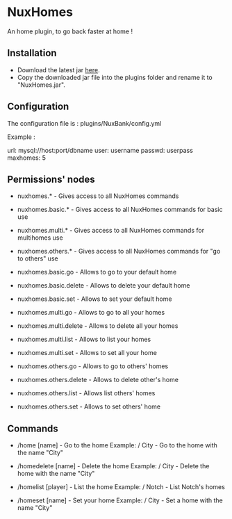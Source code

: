 NuxHomes
========

An home plugin, to go back faster at home !


Installation
------------

* Download the latest jar [here](https://github.com/NuxosMinecraft/NuxHomes/downloads).
* Copy the downloaded jar file into the plugins folder and rename it to "NuxHomes.jar".

Configuration
-------------

The configuration file is : plugins/NuxBank/config.yml

Example :

url: mysql://host:port/dbname
user: username
passwd: userpass
maxhomes: 5

Permissions' nodes
------------------

* nuxhomes.* - Gives access to all NuxHomes commands
* nuxhomes.basic.* - Gives access to all NuxHomes commands  for basic use
* nuxhomes.multi.* - Gives access to all NuxHomes commands for multihomes use
* nuxhomes.others.* - Gives access to all NuxHomes commands for "go to others" use

* nuxhomes.basic.go - Allows to go to your default home
* nuxhomes.basic.delete - Allows to delete your default home
* nuxhomes.basic.set - Allows to set your default home
* nuxhomes.multi.go - Allows to go to all your homes
* nuxhomes.multi.delete - Allows to delete all your homes
* nuxhomes.multi.list - Allows to list your homes
* nuxhomes.multi.set - Allows to set all your home
* nuxhomes.others.go - Allows to go to others' homes
* nuxhomes.others.delete - Allows to delete other's home
* nuxhomes.others.list - Allows list others' homes
* nuxhomes.others.set - Allows to set others' home

Commands
--------
        
* /home <player> [name] - Go to the home
  Example: /<command> City - Go to the home with the name "City"

* /homedelete <player> [name] - Delete the home
  Example: /<command> City - Delete the home with the name "City"

* /homelist [player] - List the home
  Example: /<command> Notch - List Notch's homes
   
* /homeset <player> [name] - Set your home
  Example: /<command> City - Set a home with the name "City"
    